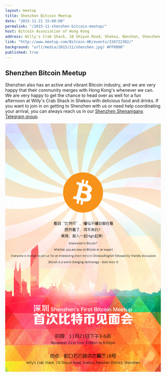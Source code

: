 ```yaml
---
layout: meetup
title: Shenzhen Bitcoin Meetup
date: "2015-11-21 15:00:00"
permalink: "/2015-11-shenzhen-bitcoin-meetup/"
host: Bitcoin Association of Hong Kong
address: Willy's Crab Shack, 18 Shiyun Road, Shekou, Nanshan, Shenzhen
link: "http://www.meetup.com/Bitcoin-HK/events/226722382/"
background: "url(/media/2015/11/shenzhen.jpg) #FF0000"
published: true
---
```


## Shenzhen Bitcoin Meetup

Shenzhen also has an active and vibrant Bitcoin industry, and we are very happy that their community merges with Hong Kong's whenever we can. 
We are very happy to get the chance to head over as well for a fun afternoon at Willy's Crab Shack in Shekou with delicious food and drinks.
If you want to join in on getting to Shenzhen with us or need help coordinating your arrival, you can always reach us in our [Shenzhen Shenanigans Telegram group](https://telegram.me/joinchat/AU21xQCpNZwVa204QX5pQw).

![shenzhen](/media/2015/11/shenzhen.jpg)
